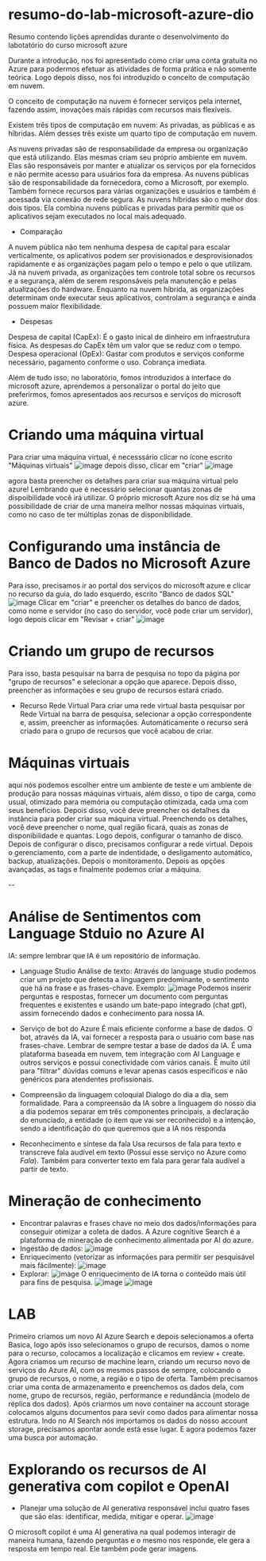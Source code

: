# resumo-do-lab-microsoft-azure-dio
 Resumo contendo lições aprendidas durante o desenvolvimento do labotatório do curso microsoft azure


Durante a introdução, nos foi apresentado como criar uma conta gratuita no Azure para podermos efetuar as atividades de forma prática e não somente teórica. Logo depois disso, nos foi introduzido o conceito de computação em nuvem.

O conceito de computação na nuvem é fornecer serviços pela internet, fazendo assim, inovações mais rápidas com recursos mais flexíveis.

Existem três tipos de computação em nuvem: As privadas, as públicas e as híbridas. Além desses três existe um quarto tipo de computação em nuvem.

As nuvens privadas são de responsabilidade da empresa ou organização que está utilizando. Elas mesmas criam seu próprio ambiente em nuvem. Elas são responsáveis por manter e atualizar os serviços por ela fornecidos e não permite acesso para usuários fora da empresa.
As nuvens públicas são de responsabilidade da fornecedora, como a Microsoft, por exemplo. Também fornece recursos para várias organizações e usuários e também é acessada via conexão de rede segura.
As nuvens híbridas são o melhor dos dois tipos. Ela combina nuvens públicas e privadas para permitir que os aplicativos sejam executados no local mais adequado.

- Comparação 

A nuvem pública não tem nenhuma despesa de capital para escalar verticalmente, os aplicativos podem ser provisionados e desprovisionados rapidamente e as organizações pagam pelo o tempo e pelo o que utilizam.
Já na nuvem privada, as organizações tem controle total sobre os recursos e a segurança, além de serem responsáveis pela manutenção e pelas atualizações do hardware.
Enquanto na nuvem híbrida, as organizações determinam onde executar seus aplicativos, controlam a segurança e ainda possuem maior flexibilidade.

- Despesas 

Despesa de capital (CapEx):
 É o gasto inical de dinheiro em infraestrutura física.
 As despesas do CapEx têm um valor que se reduz com o tempo.
Despesa operacional (OpEx):
 Gastar com produtos e serviços conforme necessário, pagamento conforme o uso.
 Cobrança imediata.

Além de tudo isso, no laboratório, fomos introduzidos à interface do microsoft azure, aprendemos a personalizar o portal do jeito que preferirmos, fomos apresentados aos recursos e serviços do microsoft azure.


# Criando uma máquina virtual

 Para criar uma máquina virtual, é necesssário clicar no ícone escrito "Máquinas virtuais"
 ![image](https://github.com/user-attachments/assets/c9dbb847-5948-46c8-b592-9e1160e491d4)
 depois disso, clicar em "criar"
 ![image](https://github.com/user-attachments/assets/55f30e57-7440-4422-834a-5b4254c19503)

 agora basta preencher os detalhes para criar sua máquina virtual pelo azure! Lembrando que é necessário selecionar quantas zonas de dispoibilidade você irá utilizar. O próprio microsoft Azure nos diz se há uma possibilidade de criar de uma maneira melhor nossas máquinas virtuais, como no caso de ter múltiplas zonas de disponibilidade.



# Configurando uma instância de Banco de Dados no Microsoft Azure

 Para isso, precisamos ir ao portal dos serviços do microsoft azure e clicar no recurso da guia, do lado esquerdo, escrito "Banco de dados SQL" ![image](https://github.com/user-attachments/assets/374d58c7-8a4d-4259-902a-604d1348b1c9)
Clicar em "criar" e preencher os detalhes do banco de dados, como nome e servidor (no caso do servidor, você pode criar um servidor), logo depois clicar em "Revisar + criar" ![image](https://github.com/user-attachments/assets/00a278b4-2222-4de7-bf56-24002360ec65)


# Criando um grupo de recursos

 Para isso, basta pesquisar na barra de pesquisa no topo da página por "grupo de recursos" e selecionar a opção que aparece. Depois disso, preencher as informações e seu grupo de recursos estará criado.

 - Recurso Rede Virtual
    Para criar uma rede virtual basta pesquisar por Rede Virtual na barra de pesquisa, selecionar a opção correspondente e, assim, preencher as informações. Automáticamente o recurso será criado para o grupo de recursos que você acabou de criar.


# Máquinas virtuais

 aqui nós podemos escolher entre um ambiente de teste e um ambiente de produção para nossas máquinas virtuais, além disso, o tipo de carga, como usual, otimizado para memória ou computação otimizada, cada uma com seus beneficios. Depois disso, você deve preencher os detalhes da instância para poder criar sua máquina virtual. Preenchendo os detalhes, você deve preencher o nome, qual região ficará, quais as zonas de disponibilidade e quantas. Logo depois, configurar o tamanho de disco. Depois de configurar o disco, precisamos configurar a rede virtual. Depois o gerenciamento, com a parte de indentidade, o desligamento automático, backup, atualizações. Depois o monitoramento. Depois as opções avançadas, as tags e finalmente podemos criar a máquina.

--

# Análise de Sentimentos com Language Stduio no Azure AI
 IA: sempre lembrar que IA é um repositório de informação.
- Language Studio
 Análise de texto: Através do language studio podemos criar um projeto que detecta a linguagem predominante, o sentimento que há na frase e as frases-chave.
Exemplo:  ![image](https://github.com/user-attachments/assets/e5fcb2a3-cd40-46e2-b7a6-84df300bc3af)
Podemos inserir perguntas e respostas, fornecer um documento com perguntas frequentes e existentes e usando um bate-papo integrado (chat gpt), assim fornecendo dados e conhecimento para nossa IA.

- Serviço de bot do Azure
  É mais eficiente conforme a base de dados. O bot, através da IA, vai fornecer a resposta para o usuário com base nas frases-chave. Lembrar de sempre testar a base de dados da IA.
  É uma plataforma baseada em nuvem, tem integração com AI Language e outros serviços e possui conectividade com vários canais.
  É muito útil para "filtrar" dúvidas comuns e levar apenas casos especificos e não genéricos para atendentes profissionais.

- Compreensão da linguagem coloquial
  Dialogo do dia a dia, sem formalidade. Para a compreensão da IA sobre a linguagem do nosso dia a dia podemos separar em três componentes principais, a declaração do enunciado, a entidade (o item que vai ser reconhecido) e a intenção, sendo a identificação do que queremos que a IA nos responda
- Reconhecimento e síntese da fala
  Usa recursos de fala para texto e transcreve fala audível em texto (Possui esse serviço no Azure como *Fala*). Também para converter texto em fala para gerar fala audível a partir de texto.

# Mineração de conhecimento
-  Encontrar palavras e frases chave no meio dos dados/informações para conseguir otimizar a coleta de dados. A Azure cognitive Search é a plataforma de mineração de conhecimento alimentada por AI do azure.
-  Ingestão de dados: ![image](https://github.com/user-attachments/assets/f226ae58-d5fd-424d-9ce0-9e88c7bcc7a7)
-  Enriquecimento (vetorizar as informações para permitir ser pesquisável mais fácilmente): ![image](https://github.com/user-attachments/assets/71a7d1cc-4849-4343-8efd-45d1f6674426)
-  Explorar: ![image](https://github.com/user-attachments/assets/8bdcbe6d-0744-4db3-a3cd-f14e58990d43)
O enriquecimento de IA torna o conteúdo mais útil para fins de pesquisa.
![image](https://github.com/user-attachments/assets/82792f2e-5b38-4ef0-8918-74dcf934d30f)
![image](https://github.com/user-attachments/assets/01dc3cb2-9f56-4b30-a493-1645950a50f1)


# LAB
 Primeiro criamos um novo AI Azure Search e depois selecionamos a oferta Basica, logo após isso selecionamos o grupo de recursos, damos o nome para o recurso, colocamos a localização e clicamos em review + create. Agora criamos um recurso de machine learn, criando um recurso novo de serviços do Azure AI, com os mesmos passos de sempre, colocando o grupo de recursos, o nome, a região e o tipo de oferta. Também precisamos criar uma conta de armazenamento e preenchemos os dados dela, com nome, grupo de recursos, região, performance e redundância (modelo de réplica dos dados). Após criarmos um novo container na account storage colocamos alguns documentos para sevir como dados para alimentar nossa estrutura. Indo no AI Search nós importamos os dados do nosso account storage, precisamos apontar aonde está esse lugar. E agora podemos fazer uma busca por automação.
 
# Explorando os recursos de AI generativa com copilot e OpenAI
- Planejar uma solução de AI generativa responsável inclui quatro fases que são elas: identificar, medida, mitigar e operar.
![image](https://github.com/user-attachments/assets/e022efc5-7541-43fc-861f-74f2e3a80cd2)

O microsoft copilot é uma AI generativa na qual podemos interagir de maneira humana, fazendo perguntas e o mesmo nos responde, ele gera a resposta em tempo real. Ele também pode gerar imagens.

